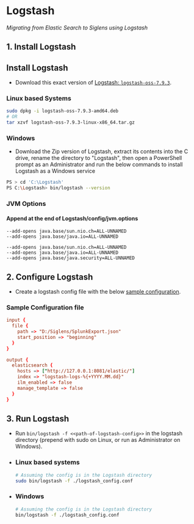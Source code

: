 # Logstash

*Migrating from Elastic Search to Siglens using Logstash*

## 1. Install Logstash

## Install Logstash

- Download this exact version of [Logstash: `logstash-oss-7.9.3`](https://www.elastic.co/downloads/past-releases/logstash-oss-7-9-3).

### Linux based Systems

```bash
sudo dpkg -i logstash-oss-7.9.3-amd64.deb
# OR
tar xzvf logstash-oss-7.9.3-linux-x86_64.tar.gz
```

### Windows

- Download the Zip version of Logstash, extract its contents into the C drive, rename the directory to "Logstash", then open a PowerShell prompt as an Administrator and run the below commands to install Logstash as a Windows service

```bash
PS > cd 'C:\Logstash'
PS C:\Logstash> bin/logstash --version
```

### JVM Options

#### Append at the end of Logstash/config/jvm.options

```options
--add-opens java.base/sun.nio.ch=ALL-UNNAMED
--add-opens java.base/java.io=ALL-UNNAMED

--add-opens java.base/sun.nio.ch=ALL-UNNAMED
--add-opens java.base/java.io=ALL-UNNAMED
--add-opens java.base/java.security=ALL-UNNAMED
```

## 2. Configure Logstash

- Create a logstash config file with the below [sample configuration](#sample-configuration-file). 

### Sample Configuration file

```conf
input {
  file {
    path => "D:/Siglens/SplunkExport.json"
    start_position => "beginning"
  }
}

output {
  elasticsearch {
    hosts => ["http://127.0.0.1:8081/elastic/"]
    index => "logstash-logs-%{+YYYY.MM.dd}"
    ilm_enabled => false
    manage_template => false
  }
}
```

## 3. Run Logstash

- Run `bin/logstash -f <<path-of-logstash-config>>` in the logstash directory (prepend with sudo on Linux, or run as Administrator on Windows).

- ### Linux based systems

  ```bash
  # Assuming the config is in the Logstash directory
  sudo bin/logstash -f ./logstash_config.conf
  ```

- ### Windows

  ```bash
  # Assuming the config is in the Logstash directory
  bin/logstash -f ./logstash_config.conf
  ```
